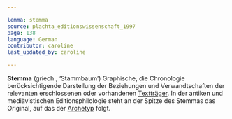 ```yaml
---

lemma: stemma
source: plachta_editionswissenschaft_1997
page: 138
language: German
contributor: caroline
last_updated_by: caroline

---
```


**Stemma** (griech., ‘Stammbaum’) Graphische, die Chronologie berücksichtigende Darstellung der Beziehungen und Verwandtschaften der relevanten erschlossenen oder vorhandenen [Textträger](textCarrier.html). In der antiken und mediävistischen Editionsphilologie steht an der Spitze des Stemmas das Original, auf das der [Archetyp](archetype.html) folgt.
